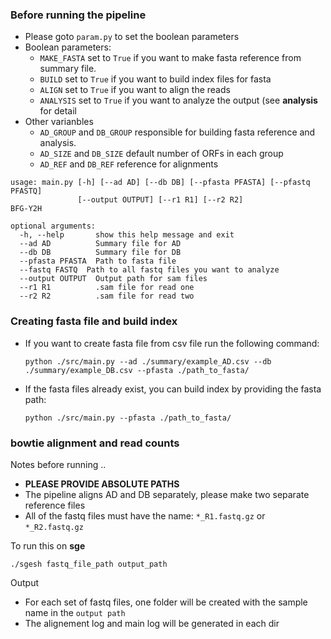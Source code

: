 ### Before running the pipeline ###

* Please goto `param.py` to set the boolean parameters
* Boolean parameters:
  * `MAKE_FASTA` set to `True` if you want to make fasta reference from summary file.
  * `BUILD` set to `True` if you want to build index files for fasta
  * `ALIGN` set to `True` if you want to align the reads
  * `ANALYSIS` set to `True` if you want to analyze the output (see **analysis** for detail
* Other varianbles
  * `AD_GROUP` and `DB_GROUP` responsible for building fasta reference and analysis. 
  * `AD_SIZE` and `DB_SIZE` default number of ORFs in each group
  * `AD_REF` and `DB_REF` reference for alignments
```
usage: main.py [-h] [--ad AD] [--db DB] [--pfasta PFASTA] [--pfastq PFASTQ]
               [--output OUTPUT] [--r1 R1] [--r2 R2]
BFG-Y2H

optional arguments:
  -h, --help       show this help message and exit
  --ad AD          Summary file for AD
  --db DB          Summary file for DB
  --pfasta PFASTA  Path to fasta file
  --fastq FASTQ  Path to all fastq files you want to analyze
  --output OUTPUT  Output path for sam files
  --r1 R1          .sam file for read one
  --r2 R2          .sam file for read two
```

### Creating fasta file and build index ###

* If you want to create fasta file from csv file run the following command:

  ` python ./src/main.py --ad ./summary/example_AD.csv --db ./summary/example_DB.csv --pfasta ./path_to_fasta/ `

* If the fasta files already exist, you can build index by providing the fasta path:

  ` python ./src/main.py --pfasta ./path_to_fasta/ `


### bowtie alignment and read counts ###

Notes before running ..

  * **PLEASE PROVIDE ABSOLUTE PATHS**
  * The pipeline aligns AD and DB separately, please make two separate reference files
  * All of the fastq files must have the name: `*_R1.fastq.gz` or `*_R2.fastq.gz`

To run this on **sge**

  `./sgesh fastq_file_path output_path `

Output

  * For each set of fastq files, one folder will be created with the sample name in the `output path`
  * The alignement log and main log will be generated in each dir

